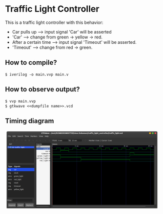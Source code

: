 # Traffic Light Controller
This is a traffic light controller with this behavior:
- Car pulls up --> input signal 'Car' will be asserted
- 'Car' --> change from green -> yellow -> red.
- After a certain time --> input signal 'Timeout' will be asserted.
- 'Timeout' --> change from red -> green.

## How to compile?
```
$ iverilog -o main.vvp main.v
```

## How to observe output?
```
$ vvp main.vvp
$ gtkwave <<dumpfile name>>.vcd
```
## Timing diagram
![Timing](screenshot.png)
